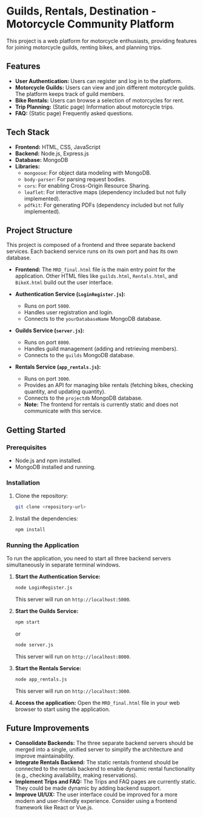 # Guilds, Rentals, Destination - Motorcycle Community Platform

This project is a web platform for motorcycle enthusiasts, providing features for joining motorcycle guilds, renting bikes, and planning trips.

## Features

*   **User Authentication:** Users can register and log in to the platform.
*   **Motorcycle Guilds:** Users can view and join different motorcycle guilds. The platform keeps track of guild members.
*   **Bike Rentals:** Users can browse a selection of motorcycles for rent.
*   **Trip Planning:** (Static page) Information about motorcycle trips.
*   **FAQ:** (Static page) Frequently asked questions.

## Tech Stack

*   **Frontend:** HTML, CSS, JavaScript
*   **Backend:** Node.js, Express.js
*   **Database:** MongoDB
*   **Libraries:**
    *   `mongoose`: For object data modeling with MongoDB.
    *   `body-parser`: For parsing request bodies.
    *   `cors`: For enabling Cross-Origin Resource Sharing.
    *   `leaflet`: For interactive maps (dependency included but not fully implemented).
    *   `pdfkit`: For generating PDFs (dependency included but not fully implemented).

## Project Structure

This project is composed of a frontend and three separate backend services. Each backend service runs on its own port and has its own database.

*   **Frontend:** The `MRD_final.html` file is the main entry point for the application. Other HTML files like `guilds.html`, `Rentals.html`, and `BikeX.html` build out the user interface.

*   **Authentication Service (`LoginRegister.js`):**
    *   Runs on port `5000`.
    *   Handles user registration and login.
    *   Connects to the `yourDatabaseName` MongoDB database.

*   **Guilds Service (`server.js`):**
    *   Runs on port `8000`.
    *   Handles guild management (adding and retrieving members).
    *   Connects to the `guilds` MongoDB database.

*   **Rentals Service (`app_rentals.js`):**
    *   Runs on port `3000`.
    *   Provides an API for managing bike rentals (fetching bikes, checking quantity, and updating quantity).
    *   Connects to the `projectdb` MongoDB database.
    *   **Note:** The frontend for rentals is currently static and does not communicate with this service.

## Getting Started

### Prerequisites

*   Node.js and npm installed.
*   MongoDB installed and running.

### Installation

1.  Clone the repository:
    ```bash
    git clone <repository-url>
    ```
2.  Install the dependencies:
    ```bash
    npm install
    ```

### Running the Application

To run the application, you need to start all three backend servers simultaneously in separate terminal windows.

1.  **Start the Authentication Service:**
    ```bash
    node LoginRegister.js
    ```
    This server will run on `http://localhost:5000`.

2.  **Start the Guilds Service:**
    ```bash
    npm start
    ```
    or
    ```bash
    node server.js
    ```
    This server will run on `http://localhost:8000`.

3.  **Start the Rentals Service:**
    ```bash
    node app_rentals.js
    ```
    This server will run on `http://localhost:3000`.

4.  **Access the application:**
    Open the `MRD_final.html` file in your web browser to start using the application.

## Future Improvements

*   **Consolidate Backends:** The three separate backend servers should be merged into a single, unified server to simplify the architecture and improve maintainability.
*   **Integrate Rentals Backend:** The static rentals frontend should be connected to the rentals backend to enable dynamic rental functionality (e.g., checking availability, making reservations).
*   **Implement Trips and FAQ:** The Trips and FAQ pages are currently static. They could be made dynamic by adding backend support.
*   **Improve UI/UX:** The user interface could be improved for a more modern and user-friendly experience. Consider using a frontend framework like React or Vue.js.
